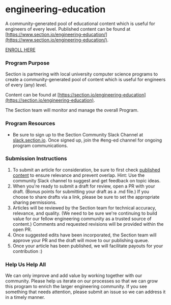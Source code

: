 # engineering-education
A community-generated pool of educational content which is useful for engineers of every level. Published content can be found at [https://www.section.io/engineering-education/](https://www.section.io/engineering-education/).

[ENROLL HERE](https://docs.google.com/forms/d/e/1FAIpQLSfTbj3kqvEJEb5RLjqJurfbHa8ckzQx0CjRzaizblue9ZOK5A/viewform?usp=sf_link)

### Program Purpose
Section is partnering with local university computer science programs to create a community-generated pool of content which is useful for engineers of every (any) level.

Content can be found at [https://section.io/engineering-education](https://section.io/engineering-education).

The Section team will monitor and manage the overall Program.

### Program Resources
- Be sure to sign up to the Section Community Slack Channel at [slack.section.io](https://slack.section.io/). Once signed up, join the #eng-ed channel for ongoing program communications.

### Submission Instructions
1. To submit an article for consideration, be sure to first check [published content](https://www.section.io/engineering-education/) to ensure relevance and prevent overlap. Hint: Use the community Slack channel to suggest and get feedback on topic ideas.
2. When you're ready to submit a draft for review, open a PR with your draft. (Bonus points for submitting your draft as a .md file.) If you choose to share drafts via a link, please be sure to set the appropriate sharing permissions.
3. Articles will be reviewed by the Section team for technical accuracy, relevance, and quality. (We need to be sure we're continuing to build value for our fellow engineering community as a trusted source of content.) Comments and requested revisions will be provided within the open PR.
4. Once suggested edits have been incorporated, the Section team will approve your PR and the draft will move to our publishing queue.
5. Once your article has been published, we will facilitate payouts for your contribution :)

### Help Us Help All
We can only improve and add value by working together with our community. Please help us iterate on our processes so that we can grow this program to enrich the larger engineering community. If you see something that needs attention, please submit an issue so we can address it in a timely manner.
